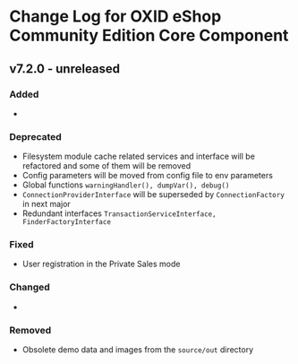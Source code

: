# Change Log for OXID eShop Community Edition Core Component

## v7.2.0 - unreleased

### Added
- 

### Deprecated
- Filesystem module cache related services and interface will be refactored and some of them will be removed
- Config parameters will be moved from config file to env parameters
- Global functions `warningHandler(), dumpVar(), debug()`
- `ConnectionProviderInterface` will be superseded by `ConnectionFactory` in next major
- Redundant interfaces `TransactionServiceInterface, FinderFactoryInterface`

### Fixed
- User registration in the Private Sales mode

### Changed
-  

### Removed
- Obsolete demo data and images from the `source/out` directory
